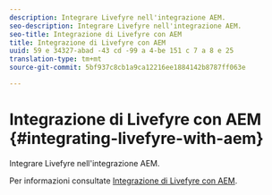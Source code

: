 ```yaml
---
description: Integrare Livefyre nell'integrazione AEM.
seo-description: Integrare Livefyre nell'integrazione AEM.
seo-title: Integrazione di Livefyre con AEM
title: Integrazione di Livefyre con AEM
uuid: 59 e 34327-abad -43 cd -99 a 4-be 151 c 7 a 8 e 25
translation-type: tm+mt
source-git-commit: 5bf937c8cb1a9ca12216ee1884142b8787ff063e

---
```



# Integrazione di Livefyre con AEM {#integrating-livefyre-with-aem}

Integrare Livefyre nell&#39;integrazione AEM.

Per informazioni consultate [Integrazione di Livefyre con AEM](https://helpx.adobe.com/experience-manager/6-3/sites/administering/using/livefyre.html).
